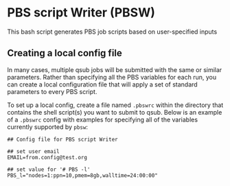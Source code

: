 # PBS script Writer (PBSW)

This bash script generates PBS job scripts based on user-specified inputs

## Creating a local config file
In many cases, multiple qsub jobs will be submitted with the same or similar parameters. Rather than specifying all the PBS variables for each run, you can create a local configuration file that will apply a set of standard parameters to every PBS script.

To set up a local config, create a file named ```.pbswrc``` within the directory that contains the shell script(s) you want to submit to qsub. Below is an example of a ```.pbswrc``` config with examples for specifying all of the variables currently supported by ```pbsw```:

``` shell
## Config file for PBS script Writer

## set user email
EMAIL=from.config@test.org

## set value for '# PBS -l'
PBS_l="nodes=1:ppn=10,pmem=8gb,walltime=24:00:00"
```
